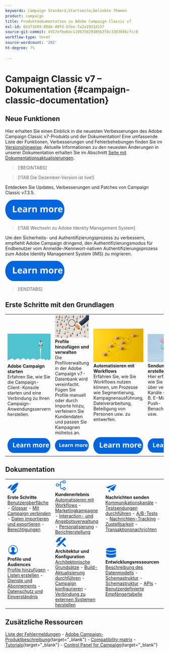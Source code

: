 ```yaml
---
keywords: Campaign Standard;Startseite;beliebte Themen
product: campaign
title: Produktdokumentation zu Adobe Campaign Classic v7
exl-id: 6b3f1689-80de-49fd-b7ee-7a2a1931d157
source-git-commit: 4917efbe0ac119875029305b3f8c3303056cfcc8
workflow-type: tm+mt
source-wordcount: '292'
ht-degree: 7%

---
```


# Campaign Classic v7 – Dokumentation {#campaign-classic-documentation}

<!--![](platform/using/assets/do-not-localize/banner_acc_doc.jpg) -->

## Neue Funktionen

Hier erhalten Sie einen Einblick in die neuesten Verbesserungen des Adobe Campaign Classic v7-Produkts und der Dokumentation! Eine umfassende Liste der Funktionen, Verbesserungen und Fehlerbehebungen finden Sie im [Versionshinweise](rn/using/latest-release.md).  Aktuelle Informationen zu den neuesten Änderungen in unserer Dokumentation erhalten Sie im Abschnitt [Seite mit Dokumentationsaktualisierungen](rn/using/documentation-updates.md).

>[!BEGINTABS]


>[!TAB Die Dezember-Version ist live!]

Entdecken Sie Updates, Verbesserungen und Patches von Campaign Classic v7.3.5.

[![image](assets/do-not-localize/learn-more-button.svg)](rn/using/latest-release.md)

>[!TAB Wechseln zu Adobe Identity Management System]

Um den Sicherheits- und Authentifizierungsprozess zu verbessern, empfiehlt Adobe Campaign dringend, den Authentifizierungsmodus für Endbenutzer vom Anmelde-/Kennwort-nativen Authentifizierungsprozess zum Adobe Identity Management System (IMS) zu migrieren.

[![image](assets/do-not-localize/learn-more-button.svg)](technotes/using/migrate-users-to-ims.md)

>[!ENDTABS]

## Erste Schritte mit den Grundlagen

<table style="table-layout:fixed">
  <tr style="border: 0;">
    <td>
    <a href="platform/using/launching-adobe-campaign.md"><img src="assets/do-not-localize/start-launch.png"></a></a>
    <div><strong>Adobe Campaign starten</strong><br/>Erfahren Sie, wie Sie die Campaign-Client-Konsole starten und eine Verbindung zu Ihren Campaign-Anwendungsservern herstellen.</div>
    </td>
    <td>
    <a href="platform/using/about-profiles.md"><img src="assets/do-not-localize/start-profiles.png"></a>
    <div><strong>Profile hinzufügen und verwalten</strong><br/>Die Profilverwaltung in der Adobe Campaign v7-Datenbank wird vereinfacht. Fügen Sie Profile manuell oder durch Importe hinzu, verfeinern Sie Kundendaten und passen Sie Kampagnen mühelos an.</div>
    </td>
    <td>
    <a href="workflow/using/about-workflows.md"><img src="assets/do-not-localize/start-workflows.jpeg"></a>
    <div><strong>Automatisieren mit Workflows</strong><br/>Erfahren Sie, wie Sie Workflows nutzen können, um Prozesse wie Segmentierung, Kampagnenausführung, Dateiverarbeitung, Beteiligung von Personen usw. zu entwerfen.
    </div></td>
    <td>
    <a href="delivery/using/steps-about-delivery-creation-steps.md"><img src="assets/do-not-localize/start-deliveries.jpeg"></a>
    <div><strong>Sendungen erstellen</strong><br/>Hier erfahren Sie, wie Sie Nachrichten über verschiedene Kanäle senden, z. B. E-Mail, SMS, Push-Benachrichtigungen usw.</div>
    </td>
  </tr>
  <tr style="border: 0;">
    <td align="center"><a href="platform/using/launching-adobe-campaign.md"><img src="assets/do-not-localize/learn-more-button.svg"></a></td>
    <td align="center"><a href="platform/using/about-profiles.md"><img src="assets/do-not-localize/learn-more-button.svg"></a></td>
    <td align="center"><a href="workflow/using/about-workflows.md"><img src="assets/do-not-localize/learn-more-button.svg"></a></td>
    <td align="center"><a href="delivery/using/steps-about-delivery-creation-steps.md"><img src="assets/do-not-localize/learn-more-button.svg"></a></td>
    </tr>
</table>

## Dokumentation

<table style="table-layout:auto">
  <tr style="border: 0;">
    <td>
      <img src="assets/do-not-localize/icon-start.svg" width="35px">
    <br/>
      <strong>Erste Schritte</strong><br/><a href="platform/using/adobe-campaign-workspace.md">Benutzeroberfläche</a> - <a href="platform/using/ac-glossary.md">Glossar</a> - <a href="platform/using/launching-adobe-campaign.md">Mit Campaign verbinden</a> - <a href="platform/using/get-started-data-import-export.md">Daten importieren und exportieren</a> - <a href="platform/using/access-management.md">Berechtigungen</a>
    </td>
    <td>
      <img src="assets/do-not-localize/icon-experience.svg" width="35px">
    <br/>
      <strong>Kundenerlebnis</strong><br/><a href="workflow/using/about-workflows.md">Automatisieren mit Workflows</a> - <a href="campaign/using/setting-up-marketing-campaigns.md">Marketingkampagne</a> - <a href="interaction/using/interaction-and-offer-management.md">Interaction- und Angebotsverwaltung</a> - <a href="delivery/using/about-personalization.md">Personalisierung</a> - <a href="reporting/using/about-adobe-campaign-reporting-tools.md">Berichterstellung</a>
    </td>
    <td>
      <img src="assets/do-not-localize/icon-send.svg" width="35px">
    <br/>
      <strong>Nachrichten senden</strong><br/><a href="delivery/using/communication-channels.md">Kommunikationskanäle</a> - <a href="delivery/using/steps-about-delivery-creation-steps.md#sending-a-proof">Testsendungen durchführen</a> - <a href="delivery/using/get-started-a-b-testing.md">A/B-Tests</a> - <a href="delivery/using/about-message-tracking.md">Nachrichten-Tracking</a> - <a href="delivery/using/about-deliverability.md">Zustellbarkeit</a> - <a href="message-center/using/about-transactional-messaging.md">Transaktionsnachrichten</a>
    </td>
  </tr>
  <tr style="border: 0;">
    <td>
      <img src="assets/do-not-localize/icon_profile-audience.svg" width="35px">
      <br/>
      <strong>Profile und Audiences</strong><br/><a href="platform/using/adding-profiles.md">Profile hinzufügen</a> - <a href="platform/using/creating-and-managing-lists.md">Listen erstellen</a> - <a href="delivery/using/about-services-and-subscriptions.md">Dienste und Abonnements</a> - <a href="platform/using/privacy-management.md">Datenschutz und Einverständnis</a>
    </td>
    <td>
      <img src="assets/do-not-localize/icon-configure.svg" width="35px">
      <br/>
      <strong>Architektur und Konfiguration</strong><br/><a href="production/using/general-architecture.md">Architektonische Grundsätze</a> - <a href="production/using/build-upgrade.md">Build-Aktualisierung durchführen</a> - <a href="production/using/configuration.md">Campaign konfigurieren</a> - <a href="installation/using/external-accounts.md">Verbindung zu externen Systemen herstellen</a>
    </td>
    <td>
      <img src="assets/do-not-localize/icon-dev.svg" width="35px">
      <br/>
      <strong>Entwicklungsressourcen</strong><br/><a href="configuration/using/about-data-model.md">Beschreibung des Datenmodells</a> - <a href="configuration/using/about-schema-reference.md">Schemastruktur</a> - <a href="configuration/using/editing-forms.md">Schemastruktur</a> - <a href="configuration/using/about-web-services.md">APIs</a> - <a href="configuration/using/about-custom-recipient-table.md">Benutzerdefinierte Empfängertabelle</a>
    </td>
  </tr>
</table>

## Zusätzliche Ressourcen

[Liste der Fehlermeldungen](https://experienceleague.adobe.com/developer/campaign-errors/error_codes.html?lang=de) - [Adobe Campaign-Produktbeschreibung](https://helpx.adobe.com/de/legal/product-descriptions/adobe-campaign-managed-cloud-services.html){target="_blank"} - [Compatibility matrix](rn/using/compatibility-matrix.md) - [Tutorials](https://experienceleague.adobe.com/docs/campaign-classic-learn/tutorials/overview.html?lang=de){target="_blank"} - [Control Panel for Campaign](https://experienceleague.adobe.com/docs/control-panel/using/discover-control-panel/key-features.html?lang=de){target="_blank"}
